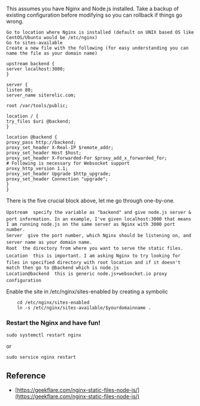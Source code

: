 This assumes you have Nginx and Node.js installed. Take a backup of existing configuration before modifying so you can rollback if things go wrong.

    Go to location where Nginx is installed (default on UNIX based OS like CentOS/Ubuntu would be /etc/nginx)
    Go to sites-available
    Create a new file with the following (for easy understanding you can name the file as your domain name)
```
upstream backend {
server localhost:3000;
}

server {
listen 80;
server_name siterelic.com;

root /var/tools/public;

location / {
try_files $uri @backend;
}

location @backend {
proxy_pass http://backend;
proxy_set_header X-Real-IP $remote_addr;
proxy_set_header Host $host;
proxy_set_header X-Forwarded-For $proxy_add_x_forwarded_for;
# Following is necessary for Websocket support
proxy_http_version 1.1;
proxy_set_header Upgrade $http_upgrade;
proxy_set_header Connection "upgrade";
}
}
```
There is the five crucial block above, let me go through one-by-one.

    Upstream  specify the variable as "backend" and give node.js server & port information. In an example, I've given localhost:3000 that means I am running node.js on the same server as Nginx with 3000 port number.
    Server  give the port number, which Nginx should be listening on, and server name as your domain name.
    Root  the directory from where you want to serve the static files.
    Location  this is important. I am asking Nginx to try looking for files in specified directory with root location and if it doesn't match then go to @backend which is node.js
    Location@backend  this is generic node.js+websocket.io proxy configuration

Enable the site in /etc/nginx/sites-enabled by creating a symbolic
```
    cd /etc/nginx/sites-enabled
    ln -s /etc/nginx/sites-available/$yourdomainname .
```
### Restart the Nginx and have fun!
```
sudo systemctl restart nginx
```
or 
```
sudo service nginx restart
```

## Reference
* [https://geekflare.com/nginx-static-files-node-js/](https://geekflare.com/nginx-static-files-node-js/)
